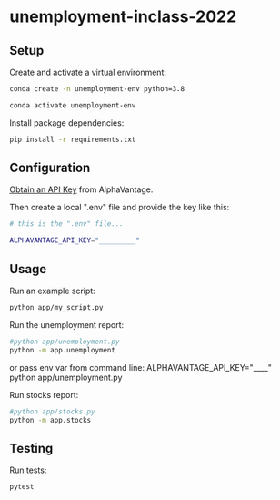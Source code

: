 # unemployment-inclass-2022

## Setup


Create and activate a virtual environment:

```sh
conda create -n unemployment-env python=3.8

conda activate unemployment-env
```

Install package dependencies:

```sh
pip install -r requirements.txt
```

## Configuration

[Obtain an API Key](https://www.alphavantage.co/support/#api-key) from AlphaVantage.

Then create a local ".env" file and provide the key like this:

```sh
# this is the ".env" file...

ALPHAVANTAGE_API_KEY="_________"
```

## Usage


Run an example script:

```sh
python app/my_script.py 
```

Run the unemployment report:

```sh
#python app/unemployment.py 
python -m app.unemployment
```

or pass env var from command line:
ALPHAVANTAGE_API_KEY="____" python app/unemployment.py

Run stocks report:

```sh
#python app/stocks.py
python -m app.stocks
```

## Testing

Run tests: 

```sh
pytest
```